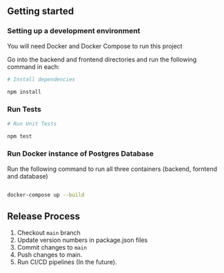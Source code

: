 ## Getting started

### Setting up a development environment

You will need Docker and Docker Compose to run this project

Go into the backend and frontend directories and run the following command in each:

```bash
# Install dependencies

npm install
```

### Run Tests
```bash
# Run Unit Tests

npm test
```

### Run Docker instance of Postgres Database
Run the following command to run all three containers (backend, forntend and database)
```bash

docker-compose up --build
```

## Release Process
1. Checkout `main` branch
2. Update version numbers in package.json files
3. Commit changes to `main`
4. Push changes to main.
6. Run CI/CD pipelines (In the future).